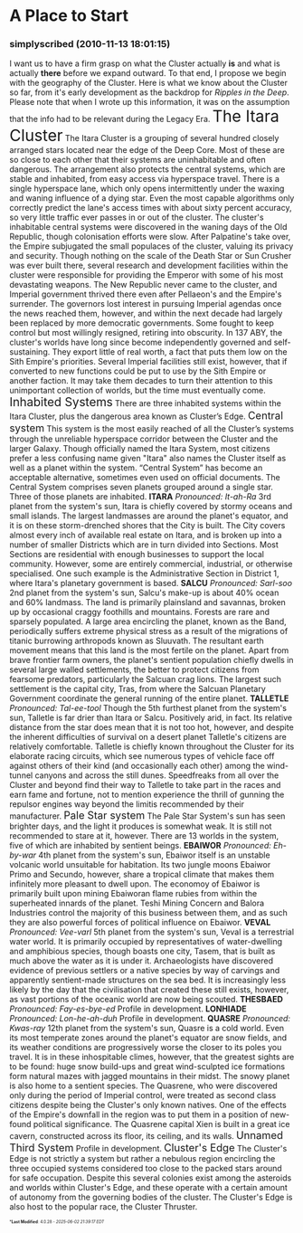 # A Place to Start

### **simplyscribed** (2010-11-13 18:01:15)

I want us to have a firm grasp on what the Cluster actually **is** and what is actually **there** before we expand outward. To that end, I propose we begin with the geography of the Cluster.
Here is what we know about the Cluster so far, from it's early development as the backdrop for *Ripples in the Deep*. Please note that when I wrote up this information, it was on the assumption that the info had to be relevant during the Legacy Era.
<span style="font-size: 2.00em;">The Itara Cluster</span>
The Itara Cluster is a grouping of several hundred closely arranged stars located near the edge of the Deep Core. Most of these are so close to each other that their systems are uninhabitable and often dangerous. The arrangement also protects the central systems, which are stable and inhabited, from easy access via hyperspace travel. There is a single hyperspace lane, which only opens intermittently under the waxing and waning influence of a dying star. Even the most capable algorithms only correctly predict the lane's access times with about sixty percent accuracy, so very little traffic ever passes in or out of the cluster.
The cluster's inhabitable central systems were discovered in the waning days of the Old Republic, though colonisation efforts were slow. After Palpatine's take over, the Empire subjugated the small populaces of the cluster, valuing its privacy and security. Though nothing on the scale of the Death Star or Sun Crusher was ever built there, several research and development facilities within the cluster were responsible for providing the Emperor with some of his most devastating weapons.
The New Republic never came to the cluster, and Imperial government thrived there even after Pellaeon's and the Empire's surrender. The governors lost interest in pursuing Imperial agendas once the news reached them, however, and within the next decade had largely been replaced by more democratic governments. Some fought to keep control but most willingly resigned, retiring into obscurity.
In 137 ABY, the cluster's worlds have long since become independently governed and self-sustaining. They export little of real worth, a fact that puts them low on the Sith Empire's priorities. Several Imperial facilities still exist, however, that if converted to new functions could be put to use by the Sith Empire or another faction. It may take them decades to turn their attention to this unimportant collection of worlds, but the time must eventually come.
<span style="font-size: 1.50em;">Inhabited Systems</span>
There are three inhabited systems within the Itara Cluster, plus the dangerous area known as Cluster’s Edge.
<span style="font-size: 1.30em;">Central system</span>
This system is the most easily reached of all the Cluster’s systems through the unreliable hyperspace corridor between the Cluster and the larger Galaxy. Though officially named the Itara System, most citizens prefer a less confusing name given "Itara" also names the Cluster itself as well as a planet within the system. “Central System” has become an acceptable alternative, sometimes even used on official documents.
The Central System comprises seven planets grouped around a single star. Three of those planets are inhabited.
**ITARA**
*Pronounced: It-ah-Ra*
3rd planet from the system's sun, Itara is chiefly covered by stormy oceans and small islands. The largest landmasses are around the planet's equator, and it is on these storm-drenched shores that the City is built. The City covers almost every inch of available real estate on Itara, and is broken up into a number of smaller Districts which are in turn divided into Sections. Most Sections are residential with enough businesses to support the local community. However, some are entirely commercial, industrial, or otherwise specialised. One such example is the Administrative Section in District 1, where Itara's planetary government is based.
**SALCU**
*Pronounced: Sarl-soo*
2nd planet from the system's sun, Salcu's make-up is about 40% ocean and 60% landmass. The land is primarily plainsland and savannas, broken up by occasional craggy foothills and mountains. Forests are rare and sparsely populated.
A large area encircling the planet, known as the Band, periodically suffers extreme physical stress as a result of the migrations of titanic burrowing arthropods known as Sluuvath. The resultant earth movement means that this land is the most fertile on the planet.
Apart from brave frontier farm owners, the planet's sentient population chiefly dwells in several large walled settlements, the better to protect citizens from fearsome predators, particularly the Salcuan crag lions. The largest such settlement is the capital city, Tras, from where the Salcuan Planetary Government coordinate the general running of the entire planet.
**TALLETLE**
*Pronounced: Tal-ee-tool*
Though the 5th furthest planet from the system's sun, Talletle is far drier than Itara or Salcu. Positively arid, in fact. Its relative distance from the star does mean that it is not too hot, however, and despite the inherent difficulties of survival on a desert planet Talletle's citizens are relatively comfortable.
Talletle is chiefly known throughout the Cluster for its elaborate racing circuits, which see numerous types of vehicle face off against others of their kind (and occasionally each other) among the wind-tunnel canyons and across the still dunes. Speedfreaks from all over the Cluster and beyond find their way to Talletle to take part in the races and earn fame and fortune, not to mention experience the thrill of gunning the repulsor engines way beyond the limitis recommended by their manufacturer.
<span style="font-size: 1.30em;">Pale Star system</span>
The Pale Star System's sun has seen brighter days, and the light it produces is somewhat weak. It is still not recommended to stare at it, however.
There are 13 worlds in the system, five of which are inhabited by sentient beings.
**EBAIWOR**
*Pronounced: Eh-by-war* 
4th planet from the system's sun, Ebaiwor itself is an unstable volcanic world unsuitable for habitation. Its two jungle moons Ebaiwor Primo and Secundo, however, share a tropical climate that makes them infinitely more pleasant to dwell upon. The economoy of Ebaiwor is primarily built upon mining Ebaiworan flame rubies from within the superheated innards of the planet. Teshi Mining Concern and Balora Industries control the majority of this business between them, and as such they are also powerful forces of political influence on Ebaiwor.
**VEVAL**
*Pronounced: Vee-varl* 
5th planet from the system's sun, Veval is a terrestrial water world. It is primarily occupied by representatives of water-dwelling and amphibious species, though boasts one city, Tasem, that is built as much above the water as it is under it.
Archaeologists have discovered evidence of previous settlers or a native species by way of carvings and apparently sentient-made structures on the sea bed. It is increasingly less likely by the day that the civilisation that created these still exists, however, as vast portions of the oceanic world are now being scouted.
**THESBAED**
*Pronounced: Fay-es-bye-ed* 
Profile in development.
**LONHIADE**
*Pronounced: Lon-he-ah-duh* 
Profile in development.
**QUASRE**
*Pronounced: Kwas-ray* 
12th planet from the system's sun, Quasre is a cold world. Even its most temperate zones around the planet's equator are snow fields, and its weather conditions are progressively worse the closer to its poles you travel. It is in these inhospitable climes, however, that the greatest sights are to be found: huge snow build-ups and great wind-sculpted ice formations form natural mazes with jagged mountains in their midst.
The snowy planet is also home to a sentient species. The Quasrene, who were discovered only during the period of Imperial control, were treated as second class citizens despite being the Cluster's only known natives. One of the effects of the Empire's downfall in the region was to put them in a position of new-found political significance. The Quasrene capital Xien is built in a great ice cavern, constructed across its floor, its ceiling, and its walls.
<span style="font-size: 1.30em;">Unnamed Third System</span>
Profile in development.
<span style="font-size: 1.30em;">Cluster&#39;s Edge</span>
The Cluster's Edge is not strictly a system but rather a nebulous region encircling the three occupied systems considered too close to the packed stars around for safe occupation. Despite this several colonies exist among the asteroids and worlds within Cluster's Edge, and these operate with a certain amount of autonomy from the governing bodies of the cluster.
The Cluster's Edge is also host to the popular race, the Cluster Thruster.



<span style="font-size: 0.5em;">***Last Modified**: 4.0.28 - *2025-06-02 21:39:17 EDT*</span>